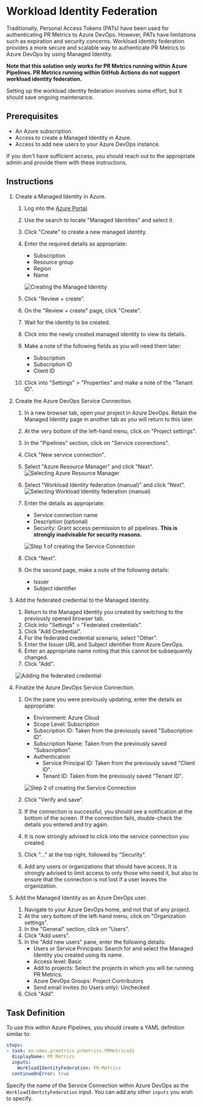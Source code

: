# Workload Identity Federation

Traditionally, Personal Access Tokens (PATs) have been used for authenticating
PR Metrics to Azure DevOps. However, PATs have limitations such as expiration
and security concerns. Workload identity federation provides a more secure and
scalable way to authenticate PR Metrics to Azure DevOps by using Managed
Identity.

**Note that this solution only works for PR Metrics running within Azure
Pipelines. PR Metrics running within GitHub Actions do not support workload
identity federation.**

Setting up the workload identity federation involves some effort, but it should
save ongoing maintenance.

## Prerequisites

- An Azure subscription.
- Access to create a Managed Identity in Azure.
- Access to add new users to your Azure DevOps instance.

If you don't have sufficient access, you should reach out to the appropriate
admin and provide them with these instructions.

## Instructions

1. Create a Managed Identity in Azure.
   1. Log into the [Azure Portal][azureportal].
   1. Use the search to locate "Managed Identities" and select it.
   1. Click "Create" to create a new managed identity.
   1. Enter the required details as appropriate:
      - Subscription
      - Resource group
      - Region
      - Name

      ![Creating the Managed Identity](images/workload-identity-federation/create-managed-identity.png)
   1. Click "Review + create".
   1. On the "Review + create" page, click "Create".
   1. Wait for the identity to be created.
   1. Click into the newly created managed identity to view its details.
   1. Make a note of the following fields as you will need them later:
      - Subscription
      - Subscription ID
      - Client ID
   1. Click into "Settings" > "Properties" and make a note of the "Tenant ID".
1. Create the Azure DevOps Service Connection.
   1. In a new browser tab, open your project in Azure DevOps. Retain the
      Managed Identity page in another tab as you will return to this later.
   1. At the very bottom of the left-hand menu, click on "Project settings".
   1. In the "Pipelines" section, click on "Service connections".
   1. Click "New service connection".
   1. Select "Azure Resource Manager" and click "Next".
      ![Selecting Azure Resource Manager](images/workload-identity-federation/azure-devops-service-connection-1.png)
   1. Select "Workload Identity federation (manual)" and click "Next".
      ![Selecting Workload Identity federation (manual)](images/workload-identity-federation/azure-devops-service-connection-2.png)
   1. Enter the details as appropriate:
      - Service connection name
      - Description (optional)
      - Security: Grant access permission to all pipelines. **This is strongly
        inadvisable for security reasons.**

      ![Step 1 of creating the Service Connection](images/workload-identity-federation/azure-devops-service-connection-3.png)
   1. Click "Next".
   1. On the second page, make a note of the following details:
      - Issuer
      - Subject identifier
1. Add the federated credential to the Managed Identity.
   1. Return to the Managed Identity you created by switching to the previously
      opened browser tab.
   1. Click into "Settings" > "Federated credentials".
   1. Click "Add Credential".
   1. For the federated credential scenario, select "Other".
   1. Enter the Issuer URL and Subject identifier from Azure DevOps.
   1. Enter an appropriate name noting that this cannot be subsequently changed.
   1. Click "Add".

   ![Adding the federated credential](images/workload-identity-federation/add-federated-credential.png)
1. Finalize the Azure DevOps Service Connection.
   1. On the pane you were previously updating, enter the details as appropriate:
      - Environment: Azure Cloud
      - Scope Level: Subscription
      - Subscription ID: Taken from the previously saved "Subscription ID".
      - Subscription Name: Taken from the previously saved "Subscription".
      - Authentication
        - Service Principal ID: Taken from the previously saved "Client ID".
        - Tenant ID: Taken from the previously saved "Tenant ID".

      ![Step 2 of creating the Service Connection](images/workload-identity-federation/azure-devops-service-connection-4.png)
   1. Click "Verify and save".
   1. If the connection is successful, you should see a notification at the
      bottom of the screen. If the connection fails, double-check the details
      you entered and try again.
   1. It is now strongly advised to click into the service connection you
      created.
   1. Click "..." at the top right, followed by "Security".
   1. Add any users or organizations that should have access. It is strongly
      advised to limit access to only those who need it, but also to ensure that
      the connection is not lost if a user leaves the organization.
1. Add the Managed Identity as an Azure DevOps user.
   1. Navigate to your Azure DevOps home, and not that of any project.
   1. At the very bottom of the left-hand menu, click on "Organization
      settings".
   1. In the "General" section, click on "Users".
   1. Click "Add users".
   1. In the "Add new users" pane, enter the following details:
      - Users or Service Principals: Search for and select the Managed Identity
        you created using its name.
      - Access level: Basic
      - Add to projects: Select the projects in which you will be running PR
        Metrics.
      - Azure DevOps Groups: Project Contributors
      - Send email invites (to Users only): Unchecked
   1. Click "Add".

## Task Definition

To use this within Azure Pipelines, you should create a YAML definition similar
to:

```YAML
steps:
- task: ms-omex.prmetrics.prmetrics.PRMetrics@1
  displayName: PR Metrics
  inputs:
    WorkloadIdentityFederation: PR-Metrics
  continueOnError: true
```

Specify the name of the Service Connection within Azure DevOps as the
`WorkloadIdentityFederation` input. You can add any other `inputs` you wish to
specify.

[azureportal]: https://portal.azure.com/
